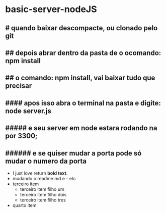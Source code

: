 # basic-server-nodeJS

## # quando baixar descompacte, ou clonado pelo git
## ## depois abrar dentro da pasta de o ocomando: npm install
## ## o comando: npm install, vai baixar tudo que precisar
## #### apos isso abra o terminal na pasta e digite: node server.js
## ##### e seu server em node estara rodando na por 3300;
## ###### e se quiser mudar a porta pode só mudar o numero da porta 


- I just love return **bold text**.
- mudando o readme.md e - etc
- terceiro item
    - terceiro item filho um
    - terceiro item filho dois
    - terceiro item filho tres
- quarto item
